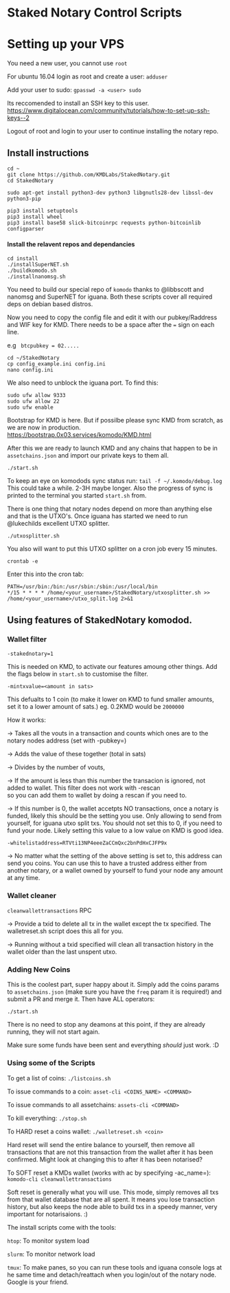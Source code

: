 # Staked Notary Control Scripts

# Setting up your VPS
You need a new user, you cannot use `root`

For ubuntu 16.04 login as root and create a user: `adduser`

Add your user to sudo: `gpasswd -a <user> sudo`

Its reccomended to install an SSH key to this user. https://www.digitalocean.com/community/tutorials/how-to-set-up-ssh-keys--2

Logout of root and login to your user to continue installing the notary repo.

## Install instructions
```shell
cd ~
git clone https://github.com/KMDLabs/StakedNotary.git
cd StakedNotary
```

```shell
sudo apt-get install python3-dev python3 libgnutls28-dev libssl-dev python3-pip

pip3 install setuptools 
pip3 install wheel 
pip3 install base58 slick-bitcoinrpc requests python-bitcoinlib configparser
```

#### Install the relavent repos and dependancies 

 ```shell
cd install
./installSuperNET.sh
./buildkomodo.sh
./installnanomsg.sh
``` 

You need to build our special repo of `komodo` thanks to @libbscott and nanomsg and SuperNET for iguana. Both these scripts cover all required deps on debian based distros.

Now you need to copy the config file and edit it with our pubkey/Raddress and WIF key for KMD. There needs to be a space after the `=` sign on each line.

e.g ` btcpubkey = 02.....`

```shell
cd ~/StakedNotary
cp config_example.ini config.ini
nano config.ini
```
We also need to unblock the iguana port. To find this:
```shell
sudo ufw allow 9333
sudo ufw allow 22
sudo ufw enable
```
Bootstrap for KMD is here. But if possilbe please sync KMD from scratch, as we are now in production. 
https://bootstrap.0x03.services/komodo/KMD.html

After this we are ready to launch KMD and any chains that happen to be in `assetchains.json` and import our private keys to them all.

```shell
./start.sh
```
To keep an eye on komodods sync status run: `tail -f ~/.komodo/debug.log` This could take a while. 2-3H maybe longer. Also the progress of sync is printed to the terminal you started `start.sh` from.

There is one thing that notary nodes depend on more than anything else and that is the UTXO's. Once iguana has started we need to run @lukechilds excellent UTXO splitter.
```shell
./utxosplitter.sh
```
You also will want to put this UTXO splitter on a cron job every 15 minutes.
```shell
crontab -e
```
Enter this into the cron tab:
```
PATH=/usr/bin:/bin:/usr/sbin:/sbin:/usr/local/bin
*/15 * * * * /home/<your_username>/StakedNotary/utxosplitter.sh >> /home/<your_username>/utxo_split.log 2>&1
```

## Using features of StakedNotary komodod.
### Wallet filter 
`-stakednotary=1`

This is needed on KMD, to activate our features amoung other things. Add the flags below in `start.sh` to customise the filter.

`-mintxvalue=<amount in sats>`

This defualts to 1 coin (to make it lower on KMD to fund smaller amounts, set it to a lower amount of sats.) eg. 0.2KMD would be `2000000`

How it works:

-> Takes all the vouts in a transaction and counts which ones are to the notary nodes address (set with -pubkey=) 

-> Adds the value of these together (total in sats) 

-> Divides by the number of vouts, 

-> If the amount is less than this number the transacion is ignored, not added to wallet. This filter does not work with -rescan  
so you can add them to wallet by doing a rescan if you need to.

-> If this number is 0, the wallet accetpts NO transactions, once a notary is funded, likely this should be the setting you use. Only allowing to send from yourself, for iguana utxo split txs. You should not set this to 0, if you need to fund your node. Likely setting this value to a low value on KMD is good idea.


`-whitelistaddress=RTVti13NP4eeeZaCCmQxc2bnPdHxCJFP9x`

-> No matter what the setting of the above setting is set to, this address can send you coins. You can use this to have a trusted address either from another notary, or a wallet owned by yourself to fund your node any amount at any time.

### Wallet cleaner
`cleanwallettransactions` RPC

-> Provide a txid to delete all tx in the wallet except the tx specified. The walletreset.sh script does this all for you.

-> Running without a txid specified will clean all transaction history in the wallet older than the last unspent utxo. 


### Adding New Coins
This is the coolest part, super happy about it. Simply add the coins params to `assetchains.json` (make sure you have the `freq` param it is required!) and submit a PR and merge it. Then have ALL operators:
```shell
./start.sh
```
There is no need to stop any deamons at this point, if they are already running, they will not start again.

Make sure some funds have been sent and everything *should* just work. :D

### Using some of the Scripts

To get a list of coins: `./listcoins.sh`

To issue commands to a coin: `asset-cli <COINS_NAME> <COMMAND>`

To issue commands to all assetchains: `assets-cli <COMMAND>`

To kill everything: `./stop.sh`

To HARD reset a coins wallet: `./walletreset.sh <coin>`

Hard reset will send the entire balance to yourself, then remove all transactions that are not this transaction from the wallet after it has been confirmed. Might look at changing this to after it has been notarised?

To SOFT reset a KMDs wallet (works with ac by specifying -ac_name=): `komodo-cli cleanwallettransactions`

Soft reset is generally what you will use. This mode, simply removes all txs from that wallet database that are all spent. It means you lose transaction history, but also keeps the node able to build txs in a speedy manner, very important for notarisaions. :) 

The install scripts come with the tools:

`htop`: To monitor system load

`slurm`: To monitor network load

`tmux`: To make panes, so you can run these tools and iguana console logs at he same time and detach/reattach when you login/out of the notary node. Google is your friend.
